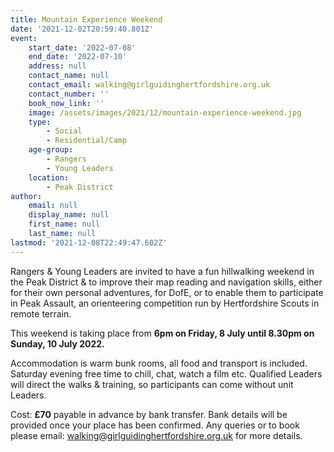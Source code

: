 ```yaml
---
title: Mountain Experience Weekend
date: '2021-12-02T20:59:40.801Z'
event:
    start_date: '2022-07-08'
    end_date: '2022-07-10'
    address: null
    contact_name: null
    contact_email: walking@girlguidinghertfordshire.org.uk
    contact_number: ''
    book_now_link: ''
    image: /assets/images/2021/12/mountain-experience-weekend.jpg
    type:
        - Social
        - Residential/Camp
    age-group:
        - Rangers
        - Young Leaders
    location:
        - Peak District
author:
    email: null
    display_name: null
    first_name: null
    last_name: null
lastmod: '2021-12-08T22:49:47.602Z'
---
```


Rangers & Young Leaders are invited to have a fun hillwalking weekend in the Peak District & to improve their map reading and navigation skills, either for their own personal adventures, for DofE, or to enable them to participate in Peak Assault, an orienteering competition run by Hertfordshire Scouts in remote terrain. 

This weekend is taking place from **6pm on Friday, 8 July until 8.30pm on Sunday, 10 July 2022.**

Accommodation is warm bunk rooms, all food and transport is included. Saturday evening free time to chill, chat, watch a film etc. Qualified Leaders will direct the walks & training, so participants can come without unit Leaders.

Cost: **£70** payable in advance by bank transfer.  Bank details will be provided once your place has been confirmed.
Any queries or to book please email: <walking@girlguidinghertfordshire.org.uk> for more details.
